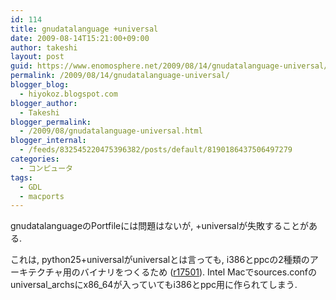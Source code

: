 ```yaml
---
id: 114
title: gnudatalanguage +universal
date: 2009-08-14T15:21:00+09:00
author: takeshi
layout: post
guid: https://www.enomosphere.net/2009/08/14/gnudatalanguage-universal/
permalink: /2009/08/14/gnudatalanguage-universal/
blogger_blog:
  - hiyokoz.blogspot.com
blogger_author:
  - Takeshi
blogger_permalink:
  - /2009/08/gnudatalanguage-universal.html
blogger_internal:
  - /feeds/832545220475396382/posts/default/8190186437506497279
categories:
  - コンピュータ
tags:
  - GDL
  - macports
---
```

gnudatalanguageのPortfileには問題はないが, +universalが失敗することがある.

これは, python25+universalがuniversalとは言っても, i386とppcの2種類のアーキテクチャ用のバイナリをつくるため (<a href="http://trac.macports.org/ticket/17501">r17501</a>). Intel Macでsources.confのuniversal_archsにx86_64が入っていてもi386とppc用に作られてしまう.